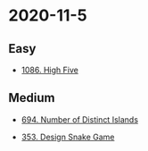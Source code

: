 
# 2020-11-5

## Easy

* [1086. High Five](https://leetcode.com/problems/high-five/)

## Medium

* [694. Number of Distinct Islands](https://leetcode.com/problems/number-of-distinct-islands/)

* [353. Design Snake Game](https://leetcode.com/problems/design-snake-game/)
